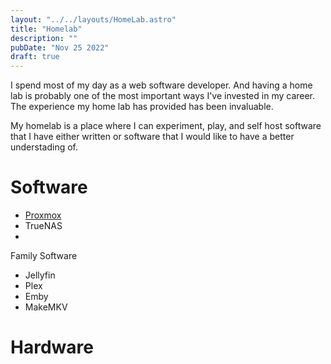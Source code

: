 ```yaml
---
layout: "../../layouts/HomeLab.astro"
title: "Homelab"
description: ""
pubDate: "Nov 25 2022"
draft: true
---
```


I spend most of my day as a web software developer. And having a home lab is probably one of the most important ways I've invested in my career. The experience my home lab has provided has been invaluable.


My homelab is a place where I can experiment, play, and self host software that I have either written or software that I would like to have a better understading of.

# Software
- [Proxmox](software/proxmox)
- TrueNAS
- 


Family Software
- Jellyfin
- Plex
- Emby
- MakeMKV

# Hardware

